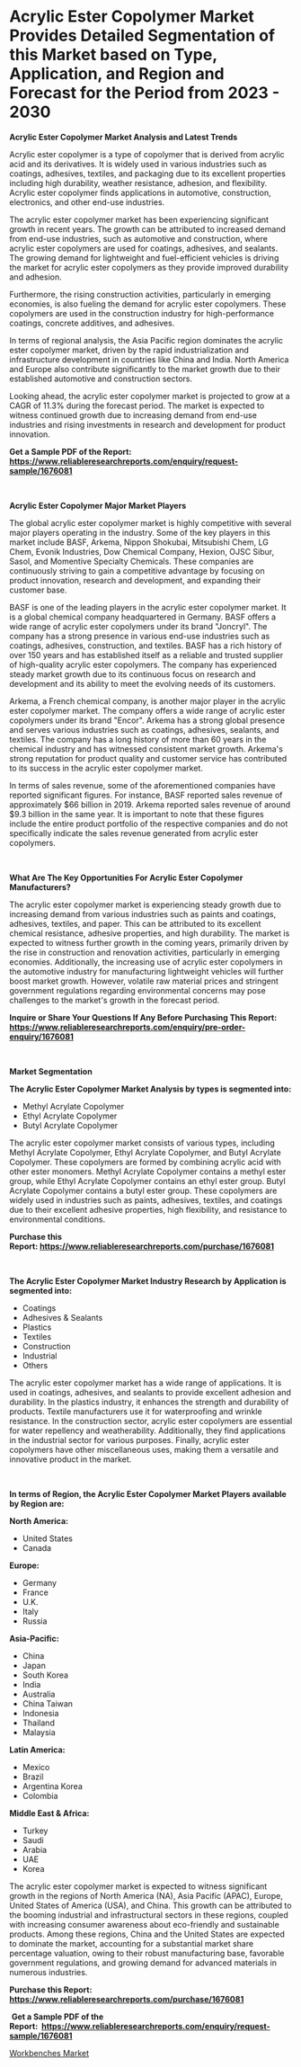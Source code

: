 <p><h1>Acrylic Ester Copolymer Market Provides Detailed Segmentation of this Market based on Type, Application, and Region and Forecast for the Period from 2023 - 2030</h1></p><p><strong>Acrylic Ester Copolymer Market Analysis and Latest Trends</strong></p>
<p><p>Acrylic ester copolymer is a type of copolymer that is derived from acrylic acid and its derivatives. It is widely used in various industries such as coatings, adhesives, textiles, and packaging due to its excellent properties including high durability, weather resistance, adhesion, and flexibility. Acrylic ester copolymer finds applications in automotive, construction, electronics, and other end-use industries.</p><p>The acrylic ester copolymer market has been experiencing significant growth in recent years. The growth can be attributed to increased demand from end-use industries, such as automotive and construction, where acrylic ester copolymers are used for coatings, adhesives, and sealants. The growing demand for lightweight and fuel-efficient vehicles is driving the market for acrylic ester copolymers as they provide improved durability and adhesion.</p><p>Furthermore, the rising construction activities, particularly in emerging economies, is also fueling the demand for acrylic ester copolymers. These copolymers are used in the construction industry for high-performance coatings, concrete additives, and adhesives.</p><p>In terms of regional analysis, the Asia Pacific region dominates the acrylic ester copolymer market, driven by the rapid industrialization and infrastructure development in countries like China and India. North America and Europe also contribute significantly to the market growth due to their established automotive and construction sectors.</p><p>Looking ahead, the acrylic ester copolymer market is projected to grow at a CAGR of 11.3% during the forecast period. The market is expected to witness continued growth due to increasing demand from end-use industries and rising investments in research and development for product innovation.</p></p>
<p><strong>Get a Sample PDF of the Report:&nbsp; <a href="https://www.reliableresearchreports.com/enquiry/request-sample/1676081">https://www.reliableresearchreports.com/enquiry/request-sample/1676081</a></strong></p>
<p>&nbsp;</p>
<p><strong>Acrylic Ester Copolymer Major Market Players</strong></p>
<p><p>The global acrylic ester copolymer market is highly competitive with several major players operating in the industry. Some of the key players in this market include BASF, Arkema, Nippon Shokubai, Mitsubishi Chem, LG Chem, Evonik Industries, Dow Chemical Company, Hexion, OJSC Sibur, Sasol, and Momentive Specialty Chemicals. These companies are continuously striving to gain a competitive advantage by focusing on product innovation, research and development, and expanding their customer base.</p><p>BASF is one of the leading players in the acrylic ester copolymer market. It is a global chemical company headquartered in Germany. BASF offers a wide range of acrylic ester copolymers under its brand "Joncryl". The company has a strong presence in various end-use industries such as coatings, adhesives, construction, and textiles. BASF has a rich history of over 150 years and has established itself as a reliable and trusted supplier of high-quality acrylic ester copolymers. The company has experienced steady market growth due to its continuous focus on research and development and its ability to meet the evolving needs of its customers.</p><p>Arkema, a French chemical company, is another major player in the acrylic ester copolymer market. The company offers a wide range of acrylic ester copolymers under its brand "Encor". Arkema has a strong global presence and serves various industries such as coatings, adhesives, sealants, and textiles. The company has a long history of more than 60 years in the chemical industry and has witnessed consistent market growth. Arkema's strong reputation for product quality and customer service has contributed to its success in the acrylic ester copolymer market.</p><p>In terms of sales revenue, some of the aforementioned companies have reported significant figures. For instance, BASF reported sales revenue of approximately $66 billion in 2019. Arkema reported sales revenue of around $9.3 billion in the same year. It is important to note that these figures include the entire product portfolio of the respective companies and do not specifically indicate the sales revenue generated from acrylic ester copolymers.</p></p>
<p>&nbsp;</p>
<p><strong>What Are The Key Opportunities For Acrylic Ester Copolymer Manufacturers?</strong></p>
<p><p>The acrylic ester copolymer market is experiencing steady growth due to increasing demand from various industries such as paints and coatings, adhesives, textiles, and paper. This can be attributed to its excellent chemical resistance, adhesive properties, and high durability. The market is expected to witness further growth in the coming years, primarily driven by the rise in construction and renovation activities, particularly in emerging economies. Additionally, the increasing use of acrylic ester copolymers in the automotive industry for manufacturing lightweight vehicles will further boost market growth. However, volatile raw material prices and stringent government regulations regarding environmental concerns may pose challenges to the market's growth in the forecast period.</p></p>
<p><strong>Inquire or Share Your Questions If Any Before Purchasing This Report: <a href="https://www.reliableresearchreports.com/enquiry/pre-order-enquiry/1676081">https://www.reliableresearchreports.com/enquiry/pre-order-enquiry/1676081</a></strong></p>
<p>&nbsp;</p>
<p><strong>Market Segmentation</strong></p>
<p><strong>The Acrylic Ester Copolymer Market Analysis by types is segmented into:</strong></p>
<p><ul><li>Methyl Acrylate Copolymer</li><li>Ethyl Acrylate Copolymer</li><li>Butyl Acrylate Copolymer</li></ul></p>
<p><p>The acrylic ester copolymer market consists of various types, including Methyl Acrylate Copolymer, Ethyl Acrylate Copolymer, and Butyl Acrylate Copolymer. These copolymers are formed by combining acrylic acid with other ester monomers. Methyl Acrylate Copolymer contains a methyl ester group, while Ethyl Acrylate Copolymer contains an ethyl ester group. Butyl Acrylate Copolymer contains a butyl ester group. These copolymers are widely used in industries such as paints, adhesives, textiles, and coatings due to their excellent adhesive properties, high flexibility, and resistance to environmental conditions.</p></p>
<p><strong>Purchase this Report:&nbsp;<a href="https://www.reliableresearchreports.com/purchase/1676081">https://www.reliableresearchreports.com/purchase/1676081</a></strong></p>
<p>&nbsp;</p>
<p><strong>The Acrylic Ester Copolymer Market Industry Research by Application is segmented into:</strong></p>
<p><ul><li>Coatings</li><li>Adhesives & Sealants</li><li>Plastics</li><li>Textiles</li><li>Construction</li><li>Industrial</li><li>Others</li></ul></p>
<p><p>The acrylic ester copolymer market has a wide range of applications. It is used in coatings, adhesives, and sealants to provide excellent adhesion and durability. In the plastics industry, it enhances the strength and durability of products. Textile manufacturers use it for waterproofing and wrinkle resistance. In the construction sector, acrylic ester copolymers are essential for water repellency and weatherability. Additionally, they find applications in the industrial sector for various purposes. Finally, acrylic ester copolymers have other miscellaneous uses, making them a versatile and innovative product in the market.</p></p>
<p>&nbsp;</p>
<p><strong>In terms of Region, the Acrylic Ester Copolymer Market Players available by Region are:</strong></p>
<p>
    <p> <strong> North America: </strong>
        <ul>
            <li>United States</li>
            <li>Canada</li>
        </ul>
        </p> 
    <p> <strong> Europe: </strong>
        <ul>
            <li>Germany</li>
            <li>France</li>
            <li>U.K.</li>
            <li>Italy</li>
            <li>Russia</li>
        </ul>
        </p> 
    <p> <strong> Asia-Pacific: </strong>
        <ul>
            <li>China</li>
            <li>Japan</li>
            <li>South Korea</li>
            <li>India</li>
            <li>Australia</li>
            <li>China Taiwan</li>
            <li>Indonesia</li>
            <li>Thailand</li>
            <li>Malaysia</li>
        </ul>
        </p> 
    <p> <strong> Latin America: </strong>
        <ul>
            <li>Mexico</li>
            <li>Brazil</li>
            <li>Argentina Korea</li>
            <li>Colombia</li>
        </ul>
        </p> 
    <p> <strong> Middle East & Africa: </strong>
        <ul>
            <li>Turkey</li>
            <li>Saudi</li>
            <li>Arabia</li>
            <li>UAE</li>
            <li>Korea</li>
        </ul>
    </p>
    </p>
<p><p>The acrylic ester copolymer market is expected to witness significant growth in the regions of North America (NA), Asia Pacific (APAC), Europe, United States of America (USA), and China. This growth can be attributed to the booming industrial and infrastructural sectors in these regions, coupled with increasing consumer awareness about eco-friendly and sustainable products. Among these regions, China and the United States are expected to dominate the market, accounting for a substantial market share percentage valuation, owing to their robust manufacturing base, favorable government regulations, and growing demand for advanced materials in numerous industries.</p></p>
<p><strong>Purchase this Report: <a href="https://www.reliableresearchreports.com/purchase/1676081">https://www.reliableresearchreports.com/purchase/1676081</a></strong></p>
<p>&nbsp;<strong>Get a Sample PDF of the Report:&nbsp;&nbsp;<a href="https://www.reliableresearchreports.com/enquiry/request-sample/1676081">https://www.reliableresearchreports.com/enquiry/request-sample/1676081</a></strong></p>
<p><strong></strong></p>
<p><p><a href="https://github.com/PeterParrish5/Market-Research-Report-List-2/blob/main/workbenches-market.md">Workbenches Market</a></p></p>